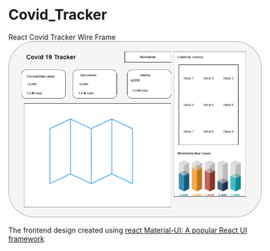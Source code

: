# Covid_Tracker


React Covid Tracker Wire Frame
![covid Tracker ](https://github.com/AL-Kaisi/Covid_Tracker/blob/main/covid-19-tacker/public/covid%20Tracker.png)

The frontend design created using [react Material-UI: A popular React UI framework](https://material-ui.com/) 
